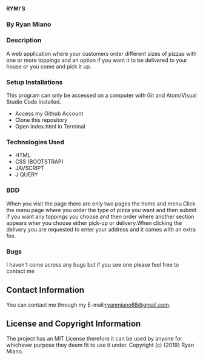 #### RYMI'S

### By Ryan Miano

### Description
 A web application where your customers order different sizes of pizzas with one or more toppings and an option if you want it to be delivered to your house or you come and pick it up. 


### Setup Installations
This program can only be accessed on a computer with Git and Atom/Visual Studio Code installed.

* Access my Github Account
* Clone this repository
* Open index.html in Terminal

### Technologies Used
* HTML
* CSS (BOOTSTRAP)
* JAVSCRIPT
* J QUERY

### BDD
When you visit the page there are only two pages the home and menu.Click the menu page where you order the type of pizza you want and then submit if you want any toppings you choose and then order where another section appears wher you choose either pick-up or delivery.When clicking the delivery you are requested to enter your address and it comes with an extra fee.  

### Bugs
I haven't come across any bugs but if you see one please feel free to contact me

## Contact Information
You can contact me through my E-mail;ryanmiano68@gmail.com.

## License and Copyright Information
The project has an MIT License therefore it can be used by anyone for whichever purpose they deem fit to use it under. Copyright (c) {2019} Ryan Miano.

